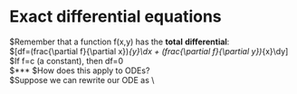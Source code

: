 # Exact differential equations
$Remember that a function f(x,y) has the **total** **differential**: \
$\[df=\(frac{\partial f}{\partial x})_{y}\dx \+ \(frac{\partial f}{\partial y})_{x}\dy\] \
$If f=c (a constant), then df=0 \
$***
$How does this apply to ODEs? \
$Suppose we can rewrite our ODE as \
